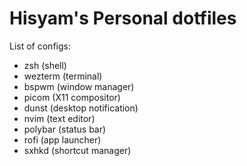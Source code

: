 # Hisyam's Personal dotfiles

List of configs:

- zsh (shell)
- wezterm (terminal)
- bspwm (window manager)
- picom (X11 compositor)
- dunst (desktop notification)
- nvim (text editor)
- polybar (status bar)
- rofi (app launcher)
- sxhkd (shortcut manager)
